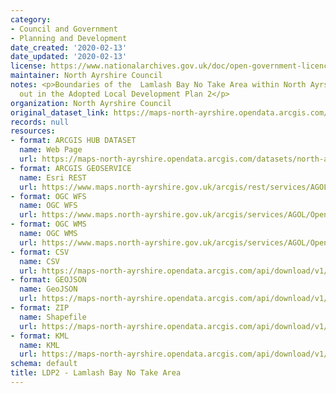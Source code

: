 ```yaml
---
category:
- Council and Government
- Planning and Development
date_created: '2020-02-13'
date_updated: '2020-02-13'
license: https://www.nationalarchives.gov.uk/doc/open-government-licence/version/3/
maintainer: North Ayrshire Council
notes: <p>Boundaries of the  Lamlash Bay No Take Area within North Ayrshire as set
  out in the Adopted Local Development Plan 2</p>
organization: North Ayrshire Council
original_dataset_link: https://maps-north-ayrshire.opendata.arcgis.com/datasets/north-ayrshire::ldp2-lamlash-bay-no-take-area
records: null
resources:
- format: ARCGIS HUB DATASET
  name: Web Page
  url: https://maps-north-ayrshire.opendata.arcgis.com/datasets/north-ayrshire::ldp2-lamlash-bay-no-take-area
- format: ARCGIS GEOSERVICE
  name: Esri REST
  url: https://www.maps.north-ayrshire.gov.uk/arcgis/rest/services/AGOL/Open_Data_Portal4/MapServer/63
- format: OGC WFS
  name: OGC WFS
  url: https://www.maps.north-ayrshire.gov.uk/arcgis/services/AGOL/Open_Data_Portal4/MapServer/WFSServer?request=GetCapabilities&service=WFS
- format: OGC WMS
  name: OGC WMS
  url: https://www.maps.north-ayrshire.gov.uk/arcgis/services/AGOL/Open_Data_Portal4/MapServer/WMSServer?request=GetCapabilities&service=WMS
- format: CSV
  name: CSV
  url: https://maps-north-ayrshire.opendata.arcgis.com/api/download/v1/items/06a7449a8cb241729588cdd4c8e7a7cc/csv?layers=63
- format: GEOJSON
  name: GeoJSON
  url: https://maps-north-ayrshire.opendata.arcgis.com/api/download/v1/items/06a7449a8cb241729588cdd4c8e7a7cc/geojson?layers=63
- format: ZIP
  name: Shapefile
  url: https://maps-north-ayrshire.opendata.arcgis.com/api/download/v1/items/06a7449a8cb241729588cdd4c8e7a7cc/shapefile?layers=63
- format: KML
  name: KML
  url: https://maps-north-ayrshire.opendata.arcgis.com/api/download/v1/items/06a7449a8cb241729588cdd4c8e7a7cc/kml?layers=63
schema: default
title: LDP2 - Lamlash Bay No Take Area
---
```

